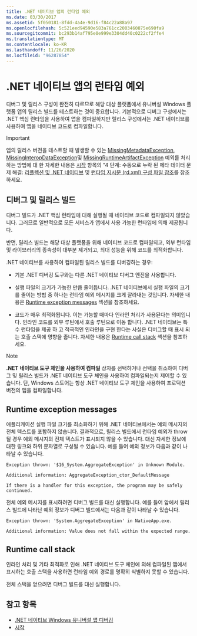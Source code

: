 ```yaml
---
title: .NET 네이티브 앱의 런타임 예외
ms.date: 03/30/2017
ms.assetid: 5f050181-8fdd-4a4e-9d16-f84c22a88a97
ms.openlocfilehash: 5c521eed94590e583a761cc2003460875e690fa9
ms.sourcegitcommit: bc293b14af795e0e999e3304dd40c0222cf2ffe4
ms.translationtype: MT
ms.contentlocale: ko-KR
ms.lasthandoff: 11/26/2020
ms.locfileid: "96287854"
---
```

# <a name="runtime-exceptions-in-net-native-apps"></a>.NET 네이티브 앱의 런타임 예외

디버그 및 릴리스 구성이 완전히 다르므로 해당 대상 플랫폼에서 유니버설 Windows 플랫폼 앱의 릴리스 빌드를 테스트하는 것이 중요합니다. 기본적으로 디버그 구성에서는 .NET 핵심 런타임을 사용하여 앱을 컴파일하지만 릴리스 구성에서는 .NET 네이티브를 사용하여 앱을 네이티브 코드로 컴파일합니다.  
  
> [!IMPORTANT]
> 앱의 릴리스 버전을 테스트할 때 발생할 수 있는 [MissingMetadataException](missingmetadataexception-class-net-native.md), [MissingInteropDataException](missinginteropdataexception-class-net-native.md)및 [MissingRuntimeArtifactException](missingruntimeartifactexception-class-net-native.md) 예외를 처리 하는 방법에 대 한 자세한 내용은 [시작](getting-started-with-net-native.md) 항목의 "4 단계: 수동으로 누락 된 메타 데이터 문제 해결: [리플렉션 및 .NET 네이티브](reflection-and-net-native.md) 및 [런타임 지시문 (rd.xml) 구성 파일 참조](runtime-directives-rd-xml-configuration-file-reference.md)를 참조 하세요.  
  
## <a name="debug-and-release-builds"></a>디버그 및 릴리스 빌드  

 디버그 빌드가 .NET 핵심 런타임에 대해 실행될 때 네이티브 코드로 컴파일되지 않았습니다. 그러므로 일반적으로 모든 서비스가 앱에서 사용 가능한 런타임에 의해 제공됩니다.  
  
 반면, 릴리스 빌드는 해당 대상 플랫폼을 위해 네이티브 코드로 컴파일되고, 외부 런타임 및 라이브러리의 종속성이 대부분 제거되고, 최대 성능을 위해 코드를 최적화합니다.  
  
 .NET 네이티브를 사용하여 컴파일된 릴리스 빌드를 디버깅하는 경우:  
  
- 기본 .NET 디버깅 도구와는 다른 .NET 네이티브 디버그 엔진을 사용합니다.  
  
- 실행 파일의 크기가 가능한 만큼 줄어듭니다. .NET 네이티브에서 실행 파일의 크기를 줄이는 방법 중 하나는 런타임 예외 메시지를 크게 잘라내는 것입니다. 자세한 내용은 [Runtime exception messages](#Messages) 섹션을 참조하세요.  
  
- 코드가 매우 최적화됩니다. 이는 가능할 때마다 인라인 처리가 사용된다는 의미입니다. 인라인 코드를 외부 루틴에서 호출 루틴으로 이동 합니다.   .NET 네이티브는 특수 런타임을 제공 하 고 적극적인 인라인을 구현 한다는 사실은 디버그할 때 표시 되는 호출 스택에 영향을 줍니다.  자세한 내용은 [Runtime call stack](#CallStack) 섹션을 참조하세요.  
  
> [!NOTE]
> **.NET 네이티브 도구 체인을 사용하여 컴파일** 상자를 선택하거나 선택을 취소하여 디버그 및 릴리스 빌드가 .NET 네이티브 도구 체인을 사용하여 컴파일되는지 제어할 수 있습니다.   단, Windows 스토어는 항상 .NET 네이티브 도구 체인을 사용하여 프로덕션 버전의 앱을 컴파일합니다.  
  
<a name="Messages"></a>

## <a name="runtime-exception-messages"></a>Runtime exception messages  

 애플리케이션 실행 파일 크기를 최소화하기 위해 .NET 네이티브에서는 예외 메시지의 전체 텍스트를 포함하지 않습니다. 결과적으로, 릴리스 빌드에서 런타임 예외가 throw될 경우 예외 메시지의 전체 텍스트가 표시되지 않을 수 있습니다. 대신 자세한 정보에 대한 링크와 하위 문자열로 구성될 수 있습니다. 예를 들어 예외 정보가 다음과 같이 나타날 수 있습니다.  
  
```output
Exception thrown: '$16_System.AggregateException' in Unknown Module.  
  
Additional information: AggregateException_ctor_DefaultMessage  
  
If there is a handler for this exception, the program may be safely continued.  
```  
  
 전체 예외 메시지를 표시하려면 디버그 빌드를 대신 실행합니다. 예를 들어 앞에서 릴리스 빌드에 나타난 예외 정보가 디버그 빌드에서는 다음과 같이 나타날 수 있습니다.  
  
```output
Exception thrown: 'System.AggregateException' in NativeApp.exe.  
  
Additional information: Value does not fall within the expected range.  
```  
  
<a name="CallStack"></a>

## <a name="runtime-call-stack"></a>Runtime call stack  

 인라인 처리 및 기타 최적화로 인해 .NET 네이티브 도구 체인에 의해 컴파일된 앱에서 표시하는 호출 스택을 사용하면 런타임 예외 경로를 명확히 식별하지 못할 수 있습니다.  
  
 전체 스택을 얻으려면 디버그 빌드를 대신 실행합니다.  
  
## <a name="see-also"></a>참고 항목

- [.NET 네이티브 Windows 유니버설 앱 디버깅](https://devblogs.microsoft.com/devops/debugging-net-native-windows-universal-apps/)
- [시작](getting-started-with-net-native.md)
